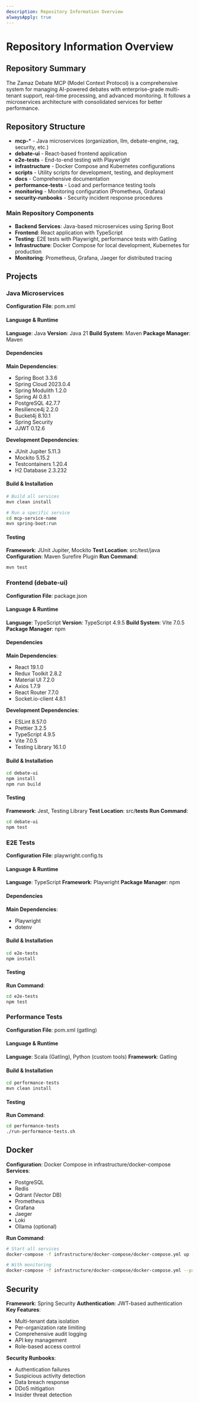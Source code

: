 ```yaml
---
description: Repository Information Overview
alwaysApply: true
---
```


# Repository Information Overview

## Repository Summary
The Zamaz Debate MCP (Model Context Protocol) is a comprehensive system for managing AI-powered debates with enterprise-grade multi-tenant support, real-time processing, and advanced monitoring. It follows a microservices architecture with consolidated services for better performance.

## Repository Structure
- **mcp-*** - Java microservices (organization, llm, debate-engine, rag, security, etc.)
- **debate-ui** - React-based frontend application
- **e2e-tests** - End-to-end testing with Playwright
- **infrastructure** - Docker Compose and Kubernetes configurations
- **scripts** - Utility scripts for development, testing, and deployment
- **docs** - Comprehensive documentation
- **performance-tests** - Load and performance testing tools
- **monitoring** - Monitoring configuration (Prometheus, Grafana)
- **security-runbooks** - Security incident response procedures

### Main Repository Components
- **Backend Services**: Java-based microservices using Spring Boot
- **Frontend**: React application with TypeScript
- **Testing**: E2E tests with Playwright, performance tests with Gatling
- **Infrastructure**: Docker Compose for local development, Kubernetes for production
- **Monitoring**: Prometheus, Grafana, Jaeger for distributed tracing

## Projects

### Java Microservices
**Configuration File**: pom.xml

#### Language & Runtime
**Language**: Java
**Version**: Java 21
**Build System**: Maven
**Package Manager**: Maven

#### Dependencies
**Main Dependencies**:
- Spring Boot 3.3.6
- Spring Cloud 2023.0.4
- Spring Modulith 1.2.0
- Spring AI 0.8.1
- PostgreSQL 42.7.7
- Resilience4j 2.2.0
- Bucket4j 8.10.1
- Spring Security
- JJWT 0.12.6

**Development Dependencies**:
- JUnit Jupiter 5.11.3
- Mockito 5.15.2
- Testcontainers 1.20.4
- H2 Database 2.3.232

#### Build & Installation
```bash
# Build all services
mvn clean install

# Run a specific service
cd mcp-service-name
mvn spring-boot:run
```

#### Testing
**Framework**: JUnit Jupiter, Mockito
**Test Location**: src/test/java
**Configuration**: Maven Surefire Plugin
**Run Command**:
```bash
mvn test
```

### Frontend (debate-ui)
**Configuration File**: package.json

#### Language & Runtime
**Language**: TypeScript
**Version**: TypeScript 4.9.5
**Build System**: Vite 7.0.5
**Package Manager**: npm

#### Dependencies
**Main Dependencies**:
- React 19.1.0
- Redux Toolkit 2.8.2
- Material UI 7.2.0
- Axios 1.7.9
- React Router 7.7.0
- Socket.io-client 4.8.1

**Development Dependencies**:
- ESLint 8.57.0
- Prettier 3.2.5
- TypeScript 4.9.5
- Vite 7.0.5
- Testing Library 16.1.0

#### Build & Installation
```bash
cd debate-ui
npm install
npm run build
```

#### Testing
**Framework**: Jest, Testing Library
**Test Location**: src/__tests__
**Run Command**:
```bash
cd debate-ui
npm test
```

### E2E Tests
**Configuration File**: playwright.config.ts

#### Language & Runtime
**Language**: TypeScript
**Framework**: Playwright
**Package Manager**: npm

#### Dependencies
**Main Dependencies**:
- Playwright
- dotenv

#### Build & Installation
```bash
cd e2e-tests
npm install
```

#### Testing
**Run Command**:
```bash
cd e2e-tests
npm test
```

### Performance Tests
**Configuration File**: pom.xml (gatling)

#### Language & Runtime
**Language**: Scala (Gatling), Python (custom tools)
**Framework**: Gatling

#### Build & Installation
```bash
cd performance-tests
mvn clean install
```

#### Testing
**Run Command**:
```bash
cd performance-tests
./run-performance-tests.sh
```

## Docker
**Configuration**: Docker Compose in infrastructure/docker-compose
**Services**:
- PostgreSQL
- Redis
- Qdrant (Vector DB)
- Prometheus
- Grafana
- Jaeger
- Loki
- Ollama (optional)

**Run Command**:
```bash
# Start all services
docker-compose -f infrastructure/docker-compose/docker-compose.yml up -d

# With monitoring
docker-compose -f infrastructure/docker-compose/docker-compose.yml --profile monitoring up -d
```

## Security
**Framework**: Spring Security
**Authentication**: JWT-based authentication
**Key Features**:
- Multi-tenant data isolation
- Per-organization rate limiting
- Comprehensive audit logging
- API key management
- Role-based access control

**Security Runbooks**:
- Authentication failures
- Suspicious activity detection
- Data breach response
- DDoS mitigation
- Insider threat detection